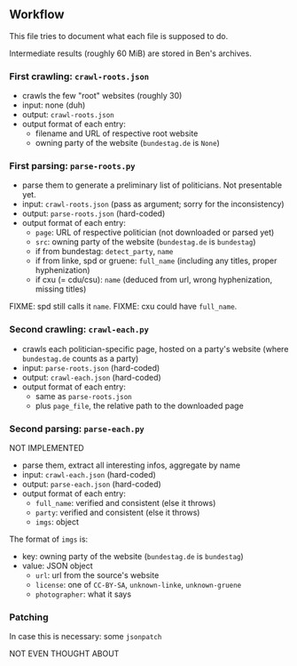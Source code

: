 ## Workflow

This file tries to document what each file is supposed to do.

Intermediate results (roughly 60 MiB) are stored in Ben's archives.

### First crawling: `crawl-roots.json`

- crawls the few "root" websites (roughly 30)
- input: none (duh)
- output: `crawl-roots.json`
- output format of each entry:
  - filename and URL of respective root website
  - owning party of the website (`bundestag.de` is `None`)

### First parsing: `parse-roots.py`

- parse them to generate a preliminary list of politicians.  Not presentable yet.
- input: `crawl-roots.json` (pass as argument; sorry for the inconsistency)
- output: `parse-roots.json` (hard-coded)
- output format of each entry:
  - `page`: URL of respective politician (not downloaded or parsed yet)
  - `src`: owning party of the website (`bundestag.de` is `bundestag`)
  - if from bundestag: `detect_party`, `name`
  - if from linke, spd or gruene: `full_name` (including any titles, proper hyphenization)
  - if cxu (= cdu/csu): `name` (deduced from url, wrong hyphenization, missing titles)

FIXME: spd still calls it `name`.
FIXME: cxu could have `full_name`.

### Second crawling: `crawl-each.py`

- crawls each politician-specific page, hosted on a party's website (where `bundestag.de` counts as a party)
- input: `parse-roots.json` (hard-coded)
- output: `crawl-each.json` (hard-coded)
- output format of each entry:
  - same as `parse-roots.json`
  - plus `page_file`, the relative path to the downloaded page

### Second parsing: `parse-each.py`

NOT IMPLEMENTED

- parse them, extract all interesting infos, aggregate by name
- input: `crawl-each.json` (hard-coded)
- output: `parse-each.json` (hard-coded)
- output format of each entry:
  - `full_name`: verified and consistent (else it throws)
  - `party`: verified and consistent (else it throws)
  - `imgs`: object
  
The format of `imgs` is:
- key: owning party of the website (`bundestag.de` is `bundestag`)
- value: JSON object
  - `url`: url from the source's website
  - `license`: one of `CC-BY-SA`, `unknown-linke`, `unknown-gruene`
  - `photographer`: what it says

### Patching

In case this is necessary: some `jsonpatch`

NOT EVEN THOUGHT ABOUT